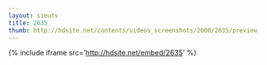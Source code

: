 ```yaml
---
layout: sieutv
title: 2635
thumb: http://hdsite.net/contents/videos_screenshots/2000/2635/preview_360p.mp4.jpg
---
```

{% include iframe src='http://hdsite.net/embed/2635' %}
 
